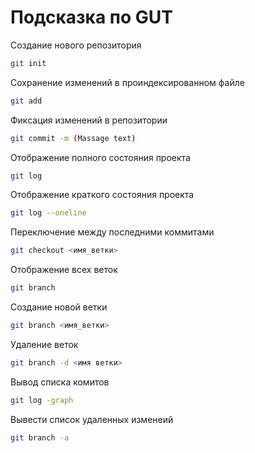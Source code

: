# Подсказка по GUT

Создание нового репозитория
```sh
git init
```

Сохранение изменений в проиндексированном файле 
```sh
git add
```

Фиксация изменений в репозитории
```sh
git commit -m (Massage text)
```

Отображение полного состояния проекта
```sh
git log
```

Отображение краткого состояния проекта
```sh
git log --oneline
```

Переключение между последними коммитами
```sh
git checkout <имя_ветки>
```
Отображение всех веток 
```sh
git branch
```

Создание новой ветки
```sh
git branch <имя_ветки>
```

Удаление веток
```sh
git branch -d <имя ветки>
```

Вывод списка комитов 
```sh
git log -graph
```

Вывести список удаленных изменеий 
```sh
git branch -a
```